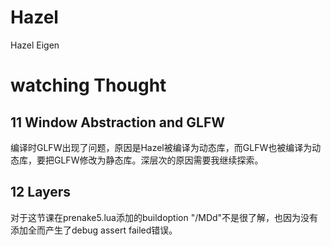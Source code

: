 # Hazel
Hazel Eigen
# watching Thought
## 11 Window Abstraction and GLFW
编译时GLFW出现了问题，原因是Hazel被编译为动态库，而GLFW也被编译为动态库，要把GLFW修改为静态库。深层次的原因需要我继续探索。
## 12 Layers
对于这节课在prenake5.lua添加的buildoption "/MDd"不是很了解，也因为没有添加全而产生了debug assert failed错误。